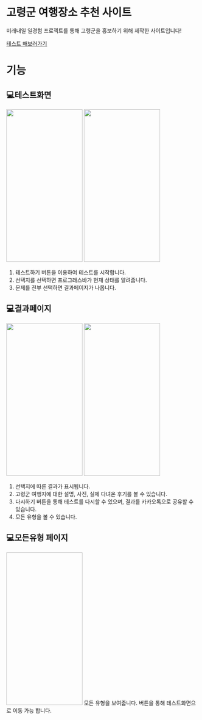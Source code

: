 # 고령군 여행장소 추천 사이트
미래내일 일경험 프로젝트를 통해 고령군을 홍보하기 위해 제작한 사이트입니다!

[테스트 해보러가기](https://goryeong-test.netlify.app/)

# 기능
## 💻테스트화면

<img src="https://github.com/bolisnsk/gotest/assets/50792699/c1dca7fe-8554-4f52-a715-f37731680fdc" width="200" height="400">
<img src="https://github.com/bolisnsk/gotest/assets/50792699/1cd69c7a-f47b-4e6b-bcf0-f30cc8ee7005" width="200" height="400">

1. 테스트하기 버튼을 이용하여 테스트를 시작합니다.
2. 선택지를 선택하면 프로그래스바가 현재 상태를 알려줍니다.
3. 문제를 전부 선택하면 결과페이지가 나옵니다.

## 💻결과페이지

<img src="https://github.com/bolisnsk/gotest/assets/50792699/fc8cc93e-03d4-4b3d-a756-f7f049c85087"  width="200" height="400">
<img src="https://github.com/bolisnsk/gotest/assets/50792699/f18336c7-5f07-4c47-b893-4f33c14c3fb4"  width="200" height="400">

1. 선택지에 따른 결과가 표시됩니다.
2. 고령군 여행지에 대한 설명, 사진, 실제 다녀온 후기를 볼 수 있습니다.
3. 다시하기 버튼을 통해 테스트를 다시할 수 있으며, 결과를 카카오톡으로 공유할 수 있습니다.
4. 모든 유형을 볼 수 있습니다.

## 💻모든유형 페이지
<img scr="https://github.com/bolisnsk/gotest/assets/50792699/510d3e16-4abf-41fa-a29c-2f38ff745533"  width="200" height="400">
모든 유형을 보여줍니다. 버튼을 통해 테스트화면으로 이동 가능 합니다.

